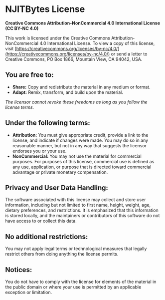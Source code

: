 # NJITBytes License

**Creative Commons Attribution-NonCommercial 4.0 International License (CC BY-NC 4.0)**

This work is licensed under the Creative Commons Attribution-NonCommercial 4.0 International License. To view a copy of this license, visit [https://creativecommons.org/licenses/by-nc/4.0/](https://creativecommons.org/licenses/by-nc/4.0/) or send a letter to Creative Commons, PO Box 1866, Mountain View, CA 94042, USA.

## You are free to:

- **Share:** Copy and redistribute the material in any medium or format.
- **Adapt:** Remix, transform, and build upon the material.

*The licensor cannot revoke these freedoms as long as you follow the license terms.*

## Under the following terms:

- **Attribution:** You must give appropriate credit, provide a link to the license, and indicate if changes were made. You may do so in any reasonable manner, but not in any way that suggests the licensor endorses you or your use.
- **NonCommercial:** You may not use the material for commercial purposes. For purposes of this license, commercial use is defined as any use, application, or purpose that is directed toward commercial advantage or private monetary compensation.

## Privacy and User Data Handling:

The software associated with this license may collect and store user information, including but not limited to first name, height, weight, age, dietary preferences, and restrictions. It is emphasized that this information is stored locally, and the maintainers or contributors of this software do not have access to or collect this data.

## No additional restrictions:

You may not apply legal terms or technological measures that legally restrict others from doing anything the license permits.

## Notices:

You do not have to comply with the license for elements of the material in the public domain or where your use is permitted by an applicable exception or limitation.

